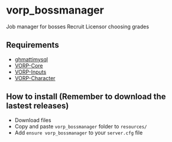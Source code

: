# vorp_bossmanager
Job manager for bosses
Recruit
Licensor
choosing grades

## Requirements
- [ghmattimysql](https://github.com/GHMatti/ghmattimysql/releases)
- [VORP-Core](https://github.com/VORPCORE/VORP-Core/releases)
- [VORP-Inputs](https://github.com/VORPCORE/VORP-Inputs/releases)
- [VORP-Character](https://github.com/VORPCORE/VORP-Character/releases)

## How to install (Remember to download the lastest releases)
* Download files
* Copy and paste ``vorp_bossmanager`` folder to ``resources/``
* Add ``ensure vorp_bossmanager`` to your ``server.cfg`` file

